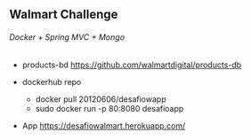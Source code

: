 
## Walmart Challenge

###### Docker + Spring MVC + Mongo

 * products-bd
   https://github.com/walmartdigital/products-db
 
 * dockerhub repo
   * docker pull 20120606/desafiowapp
   * sudo docker run -p 80:8080 desafioapp
   
 
 * App
   https://desafiowalmart.herokuapp.com/

